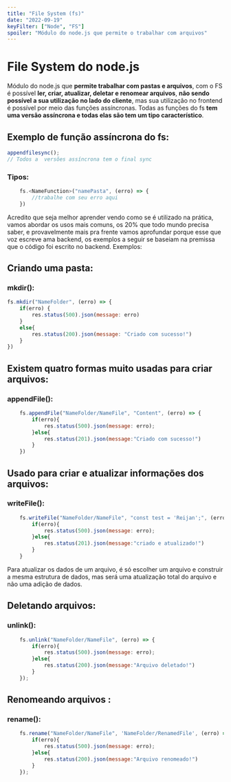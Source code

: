 ```yaml
---
title: "File System (fs)"
date: "2022-09-19"
keyFilter: ["Node", "FS"]
spoiler: "Módulo do node.js que permite o trabalhar com arquivos"
---
```


# File System do node.js

Módulo do node.js que **permite trabalhar com pastas e arquivos**, com o FS é possível **ler, criar, atualizar, deletar e renomear arquivos**, **não sendo possível a sua utilização no lado do cliente**, mas sua utilização no frontend é possível por meio das funções assíncronas. Todas as funções do fs **tem uma versão assíncrona e todas elas são tem um tipo característico**.

## Exemplo de função assíncrona do fs:

```javascript
appendfilesync();
// Todos a  versões assíncrona tem o final sync
```

### Tipos:

```javascript
    fs.<NameFunction>("namePasta", (erro) => {
        //trabalhe com seu erro aqui
    })
```

Acredito que seja melhor aprender vendo como se é utilizado na prática, vamos abordar os usos mais comuns, os 20% que todo mundo precisa saber, e provavelmente mais pra frente vamos aprofundar porque esse que voz escreve ama backend, os exemplos a seguir se baseiam na premissa que o código foi escrito no backend. Exemplos:

## Criando uma pasta:

### **mkdir():**

```javascript
fs.mkdir("NameFolder", (erro) => {
    if(erro) {
        res.status(500).json(message: erro)
    }
    else{
        res.status(200).json(message: "Criado com sucesso!")
    }
})
```

## Existem quatro formas muito usadas para criar arquivos:

### **appendFile():**

```javascript
    fs.appendFile("NameFolder/NameFile", "Content", (erro) => {
        if(erro){
            res.status(500).json(message: erro);
        }else{
            res.status(201).json(message:"Criado com sucesso!")
        }
    })
```

## Usado para criar e atualizar informações dos arquivos:

### **writeFile():**

```javascript
    fs.writeFile("NameFolder/NameFile", "const test = 'Reijan';", (erro) => {
        if(erro){
            res.status(500).json(message: erro);
        }else{
            res.status(201).json(message:"criado e atualizado!")
        }
    }
```

Para atualizar os dados de um arquivo, é só escolher um arquivo e construir a mesma estrutura de dados, mas será uma atualização total do arquivo e não uma adição de dados.

## Deletando arquivos:

### **unlink():**

```javascript
    fs.unlink("NameFolder/NameFile", (erro) => {
        if(erro){
            res.status(500).json(message: erro);
        }else{
            res.status(200).json(message:"Arquivo deletado!")
        }
    });
```

## Renomeando arquivos :

### **rename():**

```javascript
    fs.rename("NameFolder/NameFile", 'NameFolder/RenamedFile', (erro) => {
        if(erro){
            res.status(500).json(message: erro);
        }else{
            res.status(200).json(message:"Arquivo renomeado!")
        }
    });
```
